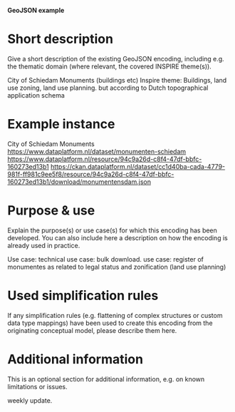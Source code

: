 
**GeoJSON example**

# Short description
Give a short description of the existing GeoJSON encoding, including e.g. 
the thematic domain (where relevant, the covered INSPIRE theme(s)).

City of Schiedam Monuments (buildings etc)
Inspire theme: Buildings, land use zoning, land use planning. but according to Dutch topographical application schema

# Example instance

City of Schiedam Monuments
https://www.dataplatform.nl/dataset/monumenten-schiedam
https://www.dataplatform.nl/resource/94c9a26d-c8f4-47df-bbfc-160273ed13b1
https://ckan.dataplatform.nl/dataset/cc1d40ba-cada-4779-981f-ff981c9ee5f8/resource/94c9a26d-c8f4-47df-bbfc-160273ed13b1/download/monumentensdam.json


# Purpose & use
Explain the purpose(s) or use case(s) for which this encoding has been developed.
You can also include here a description on how the encoding is already used 
in practice.

Use case: 
technical use case: bulk download.
use case: register of monumentes as related to legal status and zonification (land use planning)

# Used simplification rules
If any simplification rules (e.g. flattening of complex structures or custom data type
mappings) have been used to create this encoding from the originating conceptual
model, please describe them here.

# Additional information
This is an optional section for additional information, e.g. on known limitations or
issues.

weekly update.
